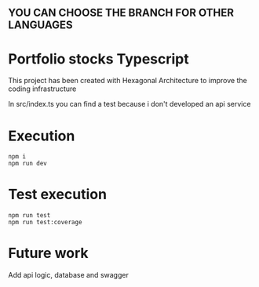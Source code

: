## YOU CAN CHOOSE THE BRANCH FOR OTHER LANGUAGES

# Portfolio stocks Typescript

This project has been created with Hexagonal Architecture to improve the coding infrastructure

In src/index.ts you can find a test because i don't developed an api service

# Execution

```
npm i
npm run dev
```

# Test execution

```
npm run test
npm run test:coverage
```

# Future work

Add api logic, database and swagger
